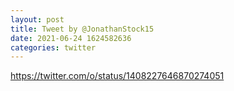 ```yaml
--- 
layout: post 
title: Tweet by @JonathanStock15 
date: 2021-06-24 1624582636 
categories: twitter 
--- 
```

https://twitter.com/o/status/1408227646870274051